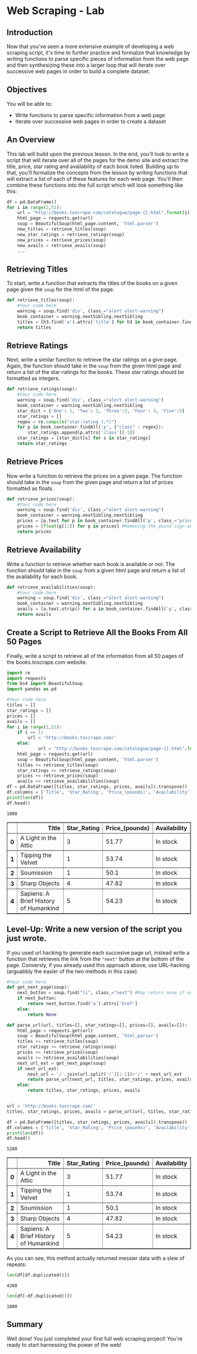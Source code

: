 
# Web Scraping - Lab

## Introduction

Now that you've seen a more extensive example of developing a web scraping script, it's time to further practice and formalize that knowledge by writing functions to parse specific pieces of information from the web page and then synthesizing these into a larger loop that will iterate over successive web pages in order to build a complete dataset.

## Objectives

You will be able to:

* Write functions to parse specific information from a web page
* Iterate over successive web pages in order to create a dataset

## An Overview

This lab will build upon the previous lesson. In the end, you'll look to write a script that will iterate over all of the pages for the demo site and extract the title, price, star rating and availability of each book listed. Building up to that, you'll formalize the concepts from the lesson by writing functions that will extract a list of each of these features for each web page. You'll then combine these functions into the full script which will look something like this:  

```python
df = pd.DataFrame()
for i in range(2,51):
    url = "http://books.toscrape.com/catalogue/page-{}.html".format(i)
    html_page = requests.get(url)
    soup = BeautifulSoup(html_page.content, 'html.parser')
    new_titles = retrieve_titles(soup)
    new_star_ratings = retrieve_ratings(soup)
    new_prices = retrieve_prices(soup)
    new_avails = retrieve_avails(soup)
    ...
 ```

## Retrieving Titles

To start, write a function that extracts the titles of the books on a given page given the `soup` for the html of the page.


```python
def retrieve_titles(soup):
    #Your code here
    warning = soup.find('div', class_="alert alert-warning")
    book_container = warning.nextSibling.nextSibling
    titles = [h3.find('a').attrs['title'] for h3 in book_container.findAll('h3')]
    return titles
```

## Retrieve Ratings

Next, write a similar function to retrieve the star ratings on a give page. Again, the function should take in the `soup` from the given html page and return a list of the star-ratings for the books. These star ratings should be formatted as integers.


```python
def retrieve_ratings(soup):
    #Your code here
    warning = soup.find('div', class_="alert alert-warning")
    book_container = warning.nextSibling.nextSibling
    star_dict = {'One': 1, 'Two': 2, 'Three':3, 'Four': 4, 'Five':5}
    star_ratings = []
    regex = re.compile("star-rating (.*)")
    for p in book_container.findAll('p', {"class" : regex}):
        star_ratings.append(p.attrs['class'][-1])
    star_ratings = [star_dict[s] for s in star_ratings]
    return star_ratings
```

## Retrieve Prices

Now write a function to retrieve the prices on a given page. The function should take in the `soup` from the given page and return a list of prices formatted as floats.


```python
def retrieve_prices(soup):
    #Your code here
    warning = soup.find('div', class_="alert alert-warning")
    book_container = warning.nextSibling.nextSibling
    prices = [p.text for p in book_container.findAll('p', class_="price_color")]
    prices = [float(p[1:]) for p in prices] #Removing the pound sign and converting to float
    return prices
```

## Retrieve Availability

Write a function to retrieve whether each book is available or not. The function should take in the `soup` from a given html page and return a list of the availability for each book.


```python
def retrieve_availabilities(soup):
    #Your code here
    warning = soup.find('div', class_="alert alert-warning")
    book_container = warning.nextSibling.nextSibling
    avails = [a.text.strip() for a in book_container.findAll('p', class_="instock availability")]
    return avails
```

## Create a Script to Retrieve All the Books From All 50 Pages

Finally, write a script to retrieve all of the information from all 50 pages of the books.toscrape.com website. 


```python
import re
import requests
from bs4 import BeautifulSoup
import pandas as pd
```


```python
#Your code here
titles = []
star_ratings = []
prices = []
avails = []
for i in range(1,51):
    if i == 1:
        url = 'http://books.toscrape.com/'
    else:
            url = "http://books.toscrape.com/catalogue/page-{}.html".format(i)
    html_page = requests.get(url)
    soup = BeautifulSoup(html_page.content, 'html.parser')
    titles += retrieve_titles(soup)
    star_ratings += retrieve_ratings(soup)
    prices += retrieve_prices(soup)
    avails += retrieve_availabilities(soup)
df = pd.DataFrame([titles, star_ratings, prices, avails]).transpose()
df.columns = ['Title', 'Star_Rating', 'Price_(pounds)', 'Availability']
print(len(df))
df.head()
```

    1000





<div>
<style scoped>
    .dataframe tbody tr th:only-of-type {
        vertical-align: middle;
    }

    .dataframe tbody tr th {
        vertical-align: top;
    }

    .dataframe thead th {
        text-align: right;
    }
</style>
<table border="1" class="dataframe">
  <thead>
    <tr style="text-align: right;">
      <th></th>
      <th>Title</th>
      <th>Star_Rating</th>
      <th>Price_(pounds)</th>
      <th>Availability</th>
    </tr>
  </thead>
  <tbody>
    <tr>
      <th>0</th>
      <td>A Light in the Attic</td>
      <td>3</td>
      <td>51.77</td>
      <td>In stock</td>
    </tr>
    <tr>
      <th>1</th>
      <td>Tipping the Velvet</td>
      <td>1</td>
      <td>53.74</td>
      <td>In stock</td>
    </tr>
    <tr>
      <th>2</th>
      <td>Soumission</td>
      <td>1</td>
      <td>50.1</td>
      <td>In stock</td>
    </tr>
    <tr>
      <th>3</th>
      <td>Sharp Objects</td>
      <td>4</td>
      <td>47.82</td>
      <td>In stock</td>
    </tr>
    <tr>
      <th>4</th>
      <td>Sapiens: A Brief History of Humankind</td>
      <td>5</td>
      <td>54.23</td>
      <td>In stock</td>
    </tr>
  </tbody>
</table>
</div>



## Level-Up: Write a new version of the script you just wrote. 

If you used url hacking to generate each succesive page url, instead write a function that retrieves the link from the `"next"` button at the bottom of the page. Conversly, if you already used this approach above, use URL-hacking (arguabbly the easier of the two methods in this case).


```python
#Your code here
def get_next_page(soup):
    next_button = soup.find("li", class_="next") #May return none if on final page
    if next_button:
        return next_button.find('a').attrs['href']
    else:
        return None

def parse_url(url, titles=[], star_ratings=[], prices=[], avails=[]):
    html_page = requests.get(url)
    soup = BeautifulSoup(html_page.content, 'html.parser')
    titles += retrieve_titles(soup)
    star_ratings += retrieve_ratings(soup)
    prices += retrieve_prices(soup)
    avails += retrieve_availabilities(soup)
    next_url_ext = get_next_page(soup)
    if next_url_ext:
        next_url = '/'.join(url.split('/')[:-1])+'/' + next_url_ext
        return parse_url(next_url, titles, star_ratings, prices, avails)
    else:
        return titles, star_ratings, prices, avails


url = 'http://books.toscrape.com/'
titles, star_ratings, prices, avails = parse_url(url, titles, star_ratings, prices, avails)

df = pd.DataFrame([titles, star_ratings, prices, avails]).transpose()
df.columns = ['Title', 'Star_Rating', 'Price_(pounds)', 'Availability']
print(len(df))
df.head()
```

    5280





<div>
<style scoped>
    .dataframe tbody tr th:only-of-type {
        vertical-align: middle;
    }

    .dataframe tbody tr th {
        vertical-align: top;
    }

    .dataframe thead th {
        text-align: right;
    }
</style>
<table border="1" class="dataframe">
  <thead>
    <tr style="text-align: right;">
      <th></th>
      <th>Title</th>
      <th>Star_Rating</th>
      <th>Price_(pounds)</th>
      <th>Availability</th>
    </tr>
  </thead>
  <tbody>
    <tr>
      <th>0</th>
      <td>A Light in the Attic</td>
      <td>3</td>
      <td>51.77</td>
      <td>In stock</td>
    </tr>
    <tr>
      <th>1</th>
      <td>Tipping the Velvet</td>
      <td>1</td>
      <td>53.74</td>
      <td>In stock</td>
    </tr>
    <tr>
      <th>2</th>
      <td>Soumission</td>
      <td>1</td>
      <td>50.1</td>
      <td>In stock</td>
    </tr>
    <tr>
      <th>3</th>
      <td>Sharp Objects</td>
      <td>4</td>
      <td>47.82</td>
      <td>In stock</td>
    </tr>
    <tr>
      <th>4</th>
      <td>Sapiens: A Brief History of Humankind</td>
      <td>5</td>
      <td>54.23</td>
      <td>In stock</td>
    </tr>
  </tbody>
</table>
</div>



As you can see, this method actually returned messier data with a slew of repeats:


```python
len(df[df.duplicated()])
```




    4280




```python
len(df[~df.duplicated()])
```




    1000



## Summary

Well done! You just completed your first full web scraping project! You're ready to start harnessing the power of the web!
